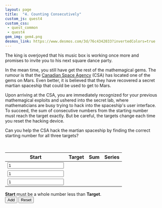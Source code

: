 ```yaml
---
layout: page
title:  "4. Counting Consecutively"
custom_js: quest4
custom_css:
 - quest_common
 - quest4
gem_img: gem4.png
desmos_link: https://www.desmos.com/3d/76c4342033?invertedColors=true
---
```


The king is overjoyed that his music box is working once more and promises to invite you to his next square dance party. 

In the mean time, you still have get the rest of the mathemagical gems. The rumour is that the [Canadian Space Agency](https://www.asc-csa.gc.ca/eng/) (CSA) has located one of the gems on Mars. Even better, it is believed that they have recovered a secret martian spaceship that could be used to get to Mars.

Upon arriving at the CSA, you are immediately recognized for your previous mathemagical exploits and ushered into the secret lab, where mathematicians are busy trying to hack into the spaceship's user interface. To succeed, the sum of consecutive numbers from the starting number must reach the target exactly. But be careful, the targets change each time you reset the hacking device.

Can you help the CSA hack the martian spaceship by finding the correct starting number for all three targets?

<br>

<div class="table_component" role="region" tabindex="0">
<table id="table1">
    <thead>
        <tr>
            <th>Start</th>
            <th>Target</th>
            <th>Sum</th>
            <th>Series</th>
        </tr>
    </thead>
    <tbody>
        <tr id="tr1">
            <td><input id="input1" type="number" min="1" value="1"></td>
            <td><br></td>
            <td id="sum1"></td>
            <td class="series" id="series1"></td>
        </tr>
        <tr id="tr2">
            <td><input id="input2" type="number" min="1" value="1"></td>
            <td></td>
            <td id="sum2"></td>
            <td class="series" id="series2"></td>
        </tr>
        <tr id="tr3">
            <td><input id="input3" type="number" min="1" value="1"></td>
            <td></td>
            <td id="sum3"></td>
            <td class="series" id="series3"></td>
        </tr>
    </tbody>
</table>
</div>

<div>
    <div class="submission-wrapper">
        <div class="messages-wrapper">
            <span class="usr-msg">
                <strong>Start</strong> must be a whole number less than <strong>Target</strong>.
            </span>
        </div>
        <button id="add_btn">Add</button>
        <button id="reset_btn">Reset</button>
    </div>
</div>